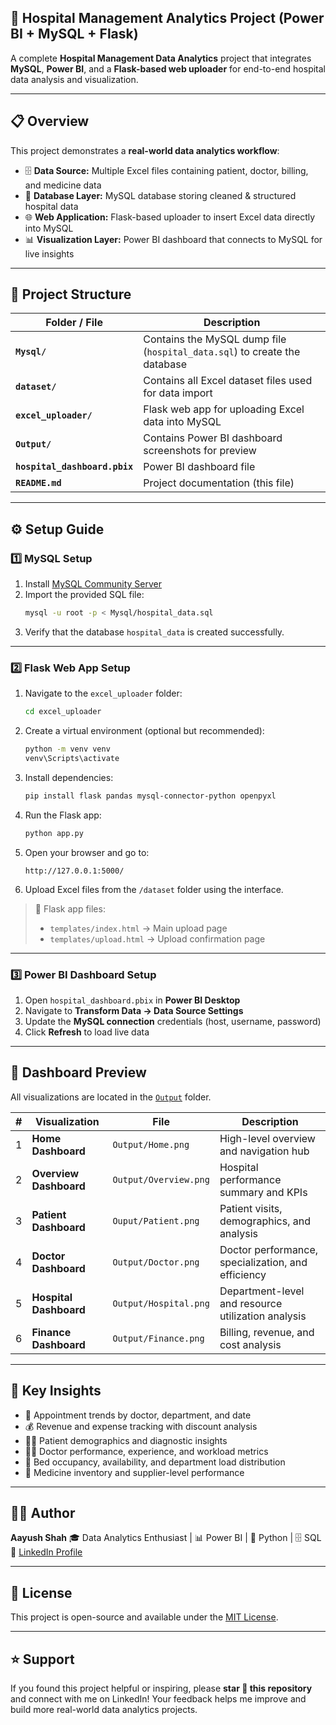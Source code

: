 
## 🏥 Hospital Management Analytics Project (Power BI + MySQL + Flask)

A complete **Hospital Management Data Analytics** project that integrates **MySQL**, **Power BI**, and a **Flask-based web uploader** for end-to-end hospital data analysis and visualization.

---

## 📋 Overview

This project demonstrates a **real-world data analytics workflow**:
- 🗄️ **Data Source:** Multiple Excel files containing patient, doctor, billing, and medicine data  
- 💾 **Database Layer:** MySQL database storing cleaned & structured hospital data  
- 🌐 **Web Application:** Flask-based uploader to insert Excel data directly into MySQL  
- 📊 **Visualization Layer:** Power BI dashboard that connects to MySQL for live insights  

---

## 🧱 Project Structure

| Folder / File | Description |
|----------------|-------------|
| **`Mysql/`** | Contains the MySQL dump file (`hospital_data.sql`) to create the database |
| **`dataset/`** | Contains all Excel dataset files used for data import |
| **`excel_uploader/`** | Flask web app for uploading Excel data into MySQL |
| **`Output/`** | Contains Power BI dashboard screenshots for preview |
| **`hospital_dashboard.pbix`** | Power BI dashboard file |
| **`README.md`** | Project documentation (this file) |

---

## ⚙️ Setup Guide

### 1️⃣ MySQL Setup

1. Install [MySQL Community Server](https://dev.mysql.com/downloads/mysql/)
2. Import the provided SQL file:
   ```bash
   mysql -u root -p < Mysql/hospital_data.sql

3. Verify that the database `hospital_data` is created successfully.

---

### 2️⃣ Flask Web App Setup

1. Navigate to the `excel_uploader` folder:

   ```bash
   cd excel_uploader
   ```
2. Create a virtual environment (optional but recommended):

   ```bash
   python -m venv venv
   venv\Scripts\activate
   ```
3. Install dependencies:

   ```bash
   pip install flask pandas mysql-connector-python openpyxl
   ```
4. Run the Flask app:

   ```bash
   python app.py
   ```
5. Open your browser and go to:

   ```
   http://127.0.0.1:5000/
   ```
6. Upload Excel files from the `/dataset` folder using the interface.

> 🧩 Flask app files:
>
> * `templates/index.html` → Main upload page
> * `templates/upload.html` → Upload confirmation page

---

### 3️⃣ Power BI Dashboard Setup

1. Open `hospital_dashboard.pbix` in **Power BI Desktop**
2. Navigate to **Transform Data → Data Source Settings**
3. Update the **MySQL connection** credentials (host, username, password)
4. Click **Refresh** to load live data

---

## 📸 Dashboard Preview

All visualizations are located in the [`Output`](./Output) folder.

| # | Visualization          | File                  | Description                                        |
| - | ---------------------- | --------------------- | -------------------------------------------------- |
| 1 | **Home Dashboard**     | `Output/Home.png`     | High-level overview and navigation hub             |
| 2 | **Overview Dashboard** | `Output/Overview.png` | Hospital performance summary and KPIs              |
| 3 | **Patient Dashboard**  | `Ouput/Patient.png`  | Patient visits, demographics, and analysis         |
| 4 | **Doctor Dashboard**   | `Output/Doctor.png`   | Doctor performance, specialization, and efficiency |
| 5 | **Hospital Dashboard** | `Output/Hospital.png` | Department-level and resource utilization analysis |
| 6 | **Finance Dashboard**  | `Output/Finance.png`  | Billing, revenue, and cost analysis                |

---

## 🧠 Key Insights

* 📅 Appointment trends by doctor, department, and date
* 💰 Revenue and expense tracking with discount analysis
* 🧍‍♂️ Patient demographics and diagnostic insights
* 🧑‍⚕️ Doctor performance, experience, and workload metrics
* 🏨 Bed occupancy, availability, and department load distribution
* 💊 Medicine inventory and supplier-level performance

---

## 🧑‍💻 Author

**Aayush Shah**
🎓 Data Analytics Enthusiast | 📊 Power BI | 🐍 Python | 🗄️ SQL
🔗 [LinkedIn Profile](https://www.linkedin.com/in/aayush0329/)

---

## 🪪 License

This project is open-source and available under the [MIT License](LICENSE).

---

## ⭐ Support

If you found this project helpful or inspiring, please **star 🌟 this repository** and connect with me on LinkedIn!
Your feedback helps me improve and build more real-world data analytics projects.
